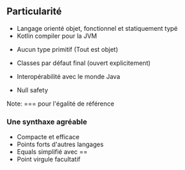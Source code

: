## Particularité

- Langage orienté objet, fonctionnel et statiquement typé
- Kotlin compiler pour la JVM
<!-- .element: class="fragment" -->
- Aucun type primitif (Tout est objet)
<!-- .element: class="fragment" -->
- Classes par défaut final (ouvert explicitement)
<!-- .element: class="fragment" -->
- Interopérabilité avec le monde Java
<!-- .element: class="fragment" -->
- Null safety
<!-- .element: class="fragment" -->

Note: === pour l'égalité de référence


### Une synthaxe agréable

- Compacte et efficace
- Points forts d'autres langages
- Equals simplifié avec ==
- Point virgule facultatif